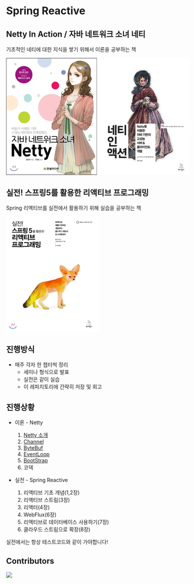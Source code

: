 # Spring Reactive

## Netty In Action / 자바 네트워크 소녀 네티

기초적인 네티에 대한 지식을 쌓기 위해서 이론을 공부하는 책  

<div>
    <img src="assets/java_network_girl_netty.jpg" width="49%" height="20%" text-align="left">
    <img src="assets/netty-in-action.jpg" width="49%" height="20%" text-align="right">
</div>


## 실전! 스프링5를 활용한 리액티브 프로그래밍

Spring 리액티브를 실전에서 활용하기 위해 실습을 공부하는 책

<div>
    <img src="assets/spring-reactive.jpeg" text-align="center" width="50%">
</div>

## 진행방식

* 매주 각자 한 챕터씩 정리
  * 세미나 형식으로 발표
  * 실전은 같이 실습
  * 이 레파지토리에 간략히 저장 및 회고

## 진행상황

* 이론 - Netty
  1. [Netty 소개](netty/[0]%20Intro/README.md)
  2. [Channel](netty/[1]%20Channel/README.md)
  3. [ByteBuf](netty/[2]%20ByteBuf/README.md)
  4. [EventLoop](netty/[3]%20EventLoop/README.md)
  5. [BootStrap](netty/[4]%20BootStrap/README.md)
  6. 코덱

* 실전 - Spring Reactive
  1. 리액티브 기초 개념(1,2장)
  2. 리액티브 스트림(3장)
  3. 리액터(4장)
  4. WebFlux(6장)
  5. 리액티브로 데이터베이스 사용하기(7장)
  6. 클라우드 스트림으로 확장(8장)

실전에서는 항상 테스트코드와 같이 가야합니다!

## Contributors

<a href="https://github.com/Road-of-CODEr/netty-reactive/graphs/contributors">
  <img src="https://contributors-img.web.app/image?repo=Road-of-CODEr/netty-reactive">
</a>